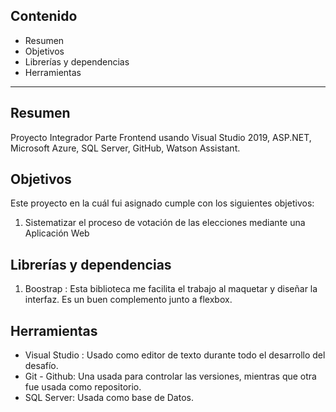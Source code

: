 ## Contenido

- Resumen
- Objetivos
- Librerías y dependencias
- Herramientas

---

## Resumen

Proyecto Integrador Parte Frontend usando Visual Studio 2019, ASP.NET, Microsoft Azure, SQL Server, GitHub, Watson Assistant.

## Objetivos

Este proyecto en la cuál fui asignado cumple con los siguientes objetivos:

1. Sistematizar el proceso de votación de las elecciones mediante una Aplicación Web

## Librerías y dependencias

1. Boostrap : Esta biblioteca me facilita el trabajo al maquetar y diseñar la interfaz. Es un buen complemento junto a flexbox.

## Herramientas

- Visual Studio : Usado como editor de texto durante todo el desarrollo del desafío.
- Git - Github: Una usada para controlar las versiones, mientras que otra fue usada como repositorio.
- SQL Server: Usada como base de Datos.

